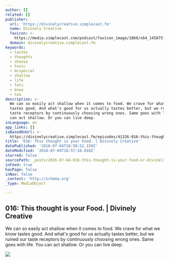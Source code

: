 ```yaml
---
author: []
related: []
publisher:
  url: 'https://divinelycreative.simplecast.fm'
  name: Divinely Creative
  favicon: >-
    https://media.simplecast.com/podcast/favicon_image/1860/x64_1458757070-favicon.png
  domain: divinelycreative.simplecast.fm
keywords:
  - tastes
  - thoughts
  - choose
  - toxic
  - mcspecial
  - shallow
  - life
  - fats
  - know
  - tea
description: >-
  We can so easily act shallow when it comes to food. We crave for what we know
  tastes good. And what's good for us actually tastes better, but we ruined our
  taste receptors by continuously choosing wrong ones. Same goes with life. You
  can act shallow. Or you can live deep.
inLanguage: en
app_links: []
isBasedOnUrl: >-
  https://divinelycreative.simplecast.fm/episodes/41326-016-this-thought-is-your-food
title: '016: This thought is your Food. | Divinely Creative'
datePublished: '2016-07-04T18:58:52.159Z'
dateModified: '2016-07-04T18:57:10.010Z'
starred: false
sourcePath: _posts/2016-07-04-016-this-thought-is-your-food-or-divinely-creative.md
inFeed: true
hasPage: false
inNav: false
_context: 'http://schema.org'
_type: MediaObject

---
```

<article style=""><h1>016: This thought is your Food. | Divinely Creative</h1><p>We can so easily act shallow when it comes to food. We crave for what we know tastes good. And what's good for us actually tastes better, but we ruined our taste receptors by continuously choosing wrong ones. Same goes with life. You can act shallow. Or you can live deep.</p><img src="https://media.simplecast.com/podcast/logo_image/1860/divinelyCreativeSkin05.png" /></article>